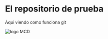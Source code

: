 # El repositorio de prueba

Aqui viendo como funciona git


![logo MCD](https://mcd.unison.mx/wp-content/themes/awaken/img/logo_mcd.png)
